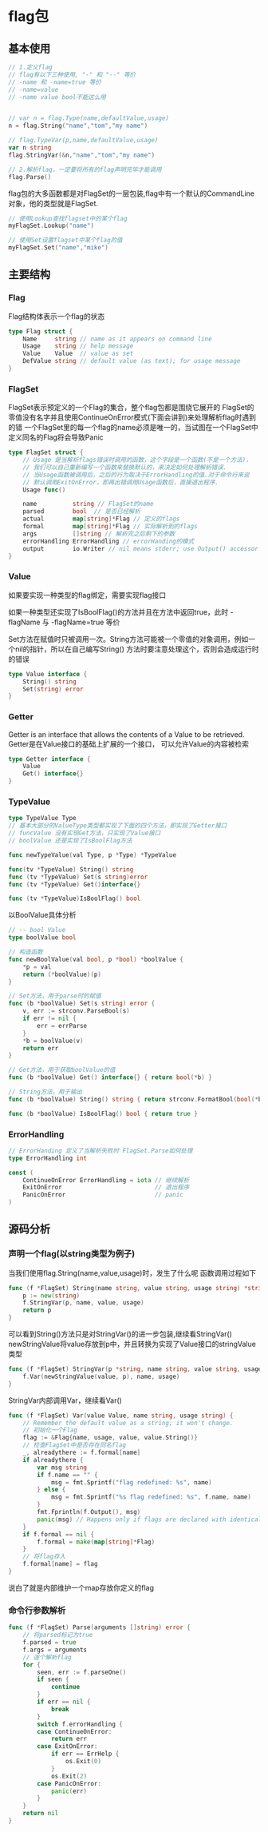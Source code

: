 # flag包

## 基本使用

```go
// 1.定义flag
// flag有以下三种使用, "-" 和 "--" 等价
// -name 和 -name=true 等价
// -name=value
// -name value bool不能这么用


// var n = flag.Type(name,defaultValue,usage)
n = flag.String("name","tom","my name")

// flag.TypeVar(p,name,defaultValue,usage)
var n string
flag.StringVar(&n,"name","tom","my name")

// 2.解析flag，一定要将所有的flag声明完毕才能调用
flag.Parse()
```

flag包的大多函数都是对FlagSet的一层包装,flag中有一个默认的CommandLine对象，他的类型就是FlagSet.
```go
// 使用Lookup查找flagset中的某个flag
myFlagSet.Lookup("name")

// 使用Set设置flagset中某个flag的值
myFlagSet.Set("name","mike")
```


## 主要结构

### Flag
Flag结构体表示一个flag的状态
```go
type Flag struct {
	Name     string // name as it appears on command line
	Usage    string // help message
	Value    Value  // value as set
	DefValue string // default value (as text); for usage message
}
```

### FlagSet 
FlagSet表示预定义的一个Flag的集合，整个flag包都是围绕它展开的
FlagSet的零值没有名字并且使用ContinueOnError模式(下面会讲到)来处理解析flag时遇到的错
一个FlagSet里的每一个flag的name必须是唯一的，当试图在一个FlagSet中定义同名的Flag将会导致Panic
```go
type FlagSet struct {
	// Usage 是当解析flags错误时调用的函数，这个字段是一个函数(不是一个方法)，
	// 我们可以自己重新编写一个函数来替换默认的，来决定如何处理解析错误.
	// 当Usage函数被调用后，之后的行为取决于ErrorHandling的值.对于命令行来说
	// 默认调用ExitOnError，即再出错调用Usage函数后，直接退出程序.
	Usage func()

	name          string // FlagSet的name
	parsed        bool  // 是否已经解析
	actual        map[string]*Flag // 定义的flags
	formal        map[string]*Flag // 实际解析到的flags
	args          []string // 解析完之后剩下的参数
	errorHandling ErrorHandling // errorHanding的模式
	output        io.Writer // nil means stderr; use Output() accessor
}
```

### Value
如果要实现一种类型的flag绑定，需要实现flag接口

如果一种类型还实现了IsBoolFlag()的方法并且在方法中返回true，此时 -flagName 与
-flagName=true 等价

Set方法在赋值时只被调用一次。String方法可能被一个零值的对象调用，例如一个nil的指针，所以在自己编写String()
方法时要注意处理这个，否则会造成运行时的错误

```go
type Value interface {
    String() string
    Set(string) error
}
```

### Getter
Getter is an interface that allows the contents of a Value to be retrieved.
Getter是在Value接口的基础上扩展的一个接口， 可以允许Value的内容被检索
```go
type Getter interface {
    Value
    Get() interface{}
}
```

### TypeValue
```go
type TypeValue Type
// 基本大部分的ValueType类型都实现了下面的四个方法，即实现了Getter接口
// funcValue 没有实现Get方法，只实现了Value接口
// boolValue 还是实现了IsBoolFlag方法

func newTypeValue(val Type, p *Type) *TypeValue

func(tv *TypeValue) String() string
func (tv *TypeValue) Set(s string)error
func (tv *TypeValue) Get()interface{}

func (tv *TypeValue)IsBoolFlag() bool
```

以BoolValue具体分析

```go
// -- bool Value
type boolValue bool

// 构造函数
func newBoolValue(val bool, p *bool) *boolValue {
	*p = val
	return (*boolValue)(p)
}

// Set方法，用于parse时的赋值
func (b *boolValue) Set(s string) error {
	v, err := strconv.ParseBool(s)
	if err != nil {
		err = errParse
	}
	*b = boolValue(v)
	return err
}

// Get方法，用于获取boolValue的值
func (b *boolValue) Get() interface{} { return bool(*b) }

// String方法，用于输出
func (b *boolValue) String() string { return strconv.FormatBool(bool(*b)) }

func (b *boolValue) IsBoolFlag() bool { return true }
```

### ErrorHandling

```go
// ErrorHanding 定义了当解析失败时 FlagSet.Parse如何处理
type ErrorHandling int

const (
    ContinueOnError ErrorHandling = iota // 继续解析
    ExitOnError                          // 退出程序
    PanicOnError                         // panic
)

```


## 源码分析

### 声明一个flag(以string类型为例子)
当我们使用flag.String(name,value,usage)时，发生了什么呢
函数调用过程如下
```go
func (f *FlagSet) String(name string, value string, usage string) *string {
    p := new(string)
    f.StringVar(p, name, value, usage)
    return p
}
```
可以看到String()方法只是对StringVar()的进一步包装,继续看StringVar()
newStringValue将value存放到p中，并且转换为实现了Value接口的stringValue类型
```go
func (f *FlagSet) StringVar(p *string, name string, value string, usage string) {
	f.Var(newStringValue(value, p), name, usage)
}
```
StringVar内部调用Var，继续看Var()
```go
func (f *FlagSet) Var(value Value, name string, usage string) {
	// Remember the default value as a string; it won't change.
	// 初始化一个Flag
	flag := &Flag{name, usage, value, value.String()}
	// 检查FlagSet中是否存在同名flag
	_, alreadythere := f.formal[name]
	if alreadythere {
		var msg string
		if f.name == "" {
			msg = fmt.Sprintf("flag redefined: %s", name)
		} else {
			msg = fmt.Sprintf("%s flag redefined: %s", f.name, name)
		}
		fmt.Fprintln(f.Output(), msg)
		panic(msg) // Happens only if flags are declared with identical names
	}
	if f.formal == nil {
		f.formal = make(map[string]*Flag)
	}
	// 将flag存入
	f.formal[name] = flag
}
```
说白了就是内部维护一个map存放你定义的flag

### 命令行参数解析
```go
func (f *FlagSet) Parse(arguments []string) error {
	// 将parsed标记为true
	f.parsed = true
	f.args = arguments
	// 逐个解析flag
	for {
		seen, err := f.parseOne()
		if seen {
			continue
		}
		if err == nil {
			break
		}
		switch f.errorHandling {
		case ContinueOnError:
			return err
		case ExitOnError:
			if err == ErrHelp {
				os.Exit(0)
			}
			os.Exit(2)
		case PanicOnError:
			panic(err)
		}
	}
	return nil
}
```






